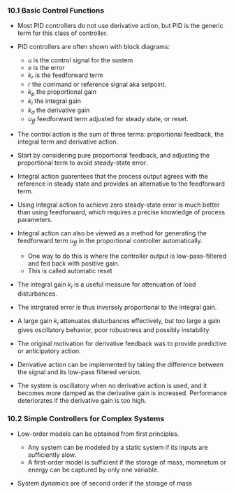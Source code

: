 ### 10.1 Basic Control Functions

- Most PID controllers do not use derivative action, but PID is the generic term for this class of controller.

- PID controllers are often shown with block diagrams:
	- $u$ is the control signal for the sustem
	- $e$ is the error 
	- $k_r$ is the feedforward term
	- $r$ the command or reference signal aka setpoint.
	- $k_p$ the proportional gain
	- $k_i$ the integral gain
	- $k_d$ the derivative gain
	- $u_{ff}$ feedforward term adjusted for steady state, or reset.

- The control action is the sum of three terms: proportional feedback, the integral term and derivative action.

- Start by considering pure proportional feedback, and adjusting the proportional term to avoid steady-state error.

- Integral action guarentees that the process output agrees with the reference in steady state and provides an alternative to the feedforward term.

- Using integral action to achieve zero steady-state error is much better than using feedforward, which requires a precise knowledge of process parameters.

- Integral action can also be viewed as a method for generating the feedforward term $u_{ff}$ in the proportional controller automatically.
	- One way to do this is where the controller output is low-pass-filtered and fed back with positive gain.
	- This is called automatic reset

- The integral gain $k_i$ is a useful measure for attenuation of load disturbances.

- The intrgrated error is thus inversely proportional to the integral gain.

- A large gain $k_i$ attenuates disturbances effectively, but too large a gain gives oscillatory behavior, poor robustness and possibly instability.

- The original motivation for derivative feedback was to provide predictive or anticipatory action.

- Derivative action can be implemented by taking the difference between the signal and its low-pass filtered version.

- The system is oscillatory when no derivative action is used, and it becomes more damped as the derivative gain is increased. Performance deteriorates if the derivative gain is too high.

### 10.2 Simple Controllers for Complex Systems

- Low-order models can be obtained from first principles. 
	- Any system can be modeled by a static system if its inputs are sufficiently slow. 
	- A first-order model is sufficient if the storage of mass, momnetum or energy can be captured by only one variable.

- System dynamics are of second order if the storage of mass 
